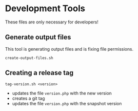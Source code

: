 # Development Tools

These files are only necessary for developers!
 
## Generate output files

This tool is generating output files and is fixing file permissions.

`create-output-files.sh`

## Creating a release tag

`tag-version.sh <version>`

- updates the file `version.php` with the new version
- creates a git tag
- updates the file `version.php` with the snapshot version

